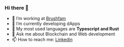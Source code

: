 ### Hi there 👋

- 🔭 I’m working at [Brushfam](https://github.com/Brushfam)
- 🌱 I’m currently developing dApps
- 👾 My most used languages are **Typescript and Rust**
- 💬 Ask me about Blockchain and Web development
- 📫 How to reach me: [Linkedin](https://www.linkedin.com/in/tsaruk-olexandr/)

